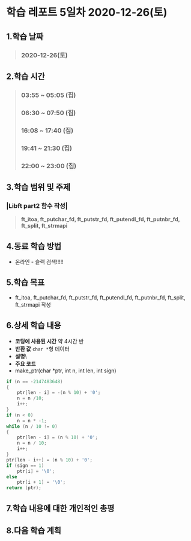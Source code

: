 # 학습 레포트 5일차 2020-12-26(토)
## 1.학습 날짜
> ### 2020-12-26(토)
## 2.학습 시간
> ### 03:55 ~ 05:05 (집)
> ### 06:30 ~ 07:50 (집)
> ### 16:08 ~ 17:40 (집)
> ### 19:41 ~ 21:30 (집)
> ### 22:00 ~ 23:00 (집)
## 3.학습 범위 및 주제
### |Libft part2 함수 작성|
> **ft_itoa, ft_putchar_fd, ft_putstr_fd, ft_putendl_fd, ft_putnbr_fd, ft_split, ft_strmapi**
## 4.동료 학습 방법
- 온라인 - 슬랙 검색!!!!!
## 5.학습 목표
- ft_itoa, ft_putchar_fd, ft_putstr_fd, ft_putendl_fd, ft_putnbr_fd, ft_split, ft_strmapi 작성
## 6.상세 학습 내용
- **코딩에 사용된 시간** 약 4시간 반
- **반환 값** `char *`형 데이터
- **설명**\
- **주요 코드**
- make_ptr(char *ptr, int n, int len, int sign)
```c
if (n == -2147483648)
{
    ptr[len - i] = -(n % 10) + '0';
    n = n /10;
    i++;
}
if (n < 0)
    n = n * -1;
while (n / 10 != 0)
{
    ptr[len - i] = (n % 10) + '0';
    n = n / 10;
    i++;
}
ptr[len - i++] = (n % 10) + '0';
if (sign == 1)
    ptr[i] = '\0';
else
    ptr[i + 1] = '\0';
return (ptr);
```
## 7.학습 내용에 대한 개인적인 총평
## 8.다음 학습 계획